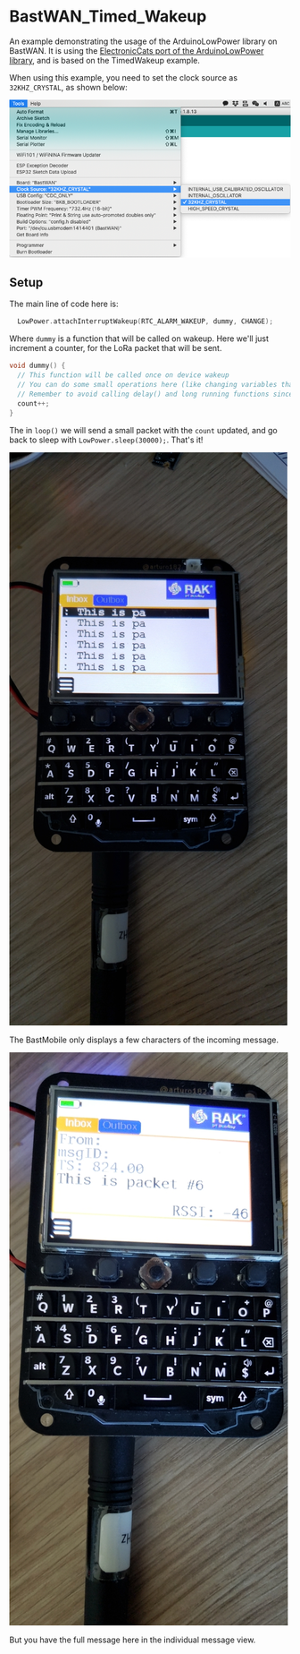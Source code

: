 # BastWAN_Timed_Wakeup

An example demonstrating the usage of the ArduinoLowPower library on BastWAN. It is using the [ElectronicCats port of the ArduinoLowPower library](https://github.com/ElectronicCats/ArduinoLowPower), and is based on the TimedWakeup example.

When using this example, you need to set the clock source as `32KHZ_CRYSTAL`, as shown below:

![Clock Source](Crystal.png)

## Setup

The main line of code here is:

```c
  LowPower.attachInterruptWakeup(RTC_ALARM_WAKEUP, dummy, CHANGE);
```

Where `dummy` is a function that will be called on wakeup. Here we'll just increment a counter, for the LoRa packet that will be sent.

```c
void dummy() {
  // This function will be called once on device wakeup
  // You can do some small operations here (like changing variables that will be used in the loop)
  // Remember to avoid calling delay() and long running functions since this function executes in the interrupt context
  count++;
}
```

The in `loop()` we will send a small packet with the `count` updated, and go back to sleep with `LowPower.sleep(30000);`. That's it!

![Msg_Menu](Msg_Menu.jpg)

The BastMobile only displays a few characters of the incoming message.

![Packet_6](Packet_6.jpg)

But you have the full message here in the individual message view.